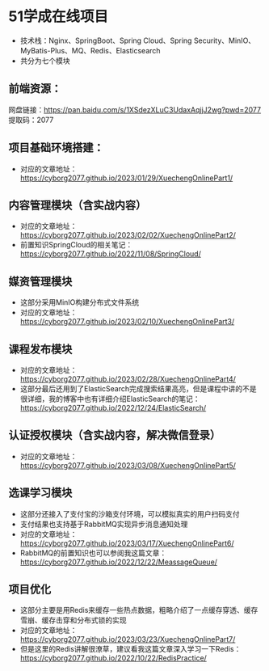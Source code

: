 # 51学成在线项目
- 技术栈：Nginx、SpringBoot、Spring Cloud、Spring Security、MinIO、MyBatis-Plus、MQ、Redis、Elasticsearch
- 共分为七个模块

## 前端资源：
网盘链接：https://pan.baidu.com/s/1XSdezXLuC3UdaxAqjjJ2wg?pwd=2077 提取码：2077

## 项目基础环境搭建：
- 对应的文章地址：https://cyborg2077.github.io/2023/01/29/XuechengOnlinePart1/
## 内容管理模块（含实战内容）
- 对应的文章地址：https://cyborg2077.github.io/2023/02/02/XuechengOnlinePart2/
- 前置知识SpringCloud的相关笔记：https://cyborg2077.github.io/2022/11/08/SpringCloud/
## 媒资管理模块
- 这部分采用MinIO构建分布式文件系统
- 对应的文章地址：https://cyborg2077.github.io/2023/02/10/XuechengOnlinePart3/
## 课程发布模块
- 对应的文章地址：https://cyborg2077.github.io/2023/02/28/XuechengOnlinePart4/
- 这部分最后还用到了ElasticSearch完成搜索结果高亮，但是课程中讲的不是很详细，我的博客中也有详细介绍ElasticSearch的笔记：https://cyborg2077.github.io/2022/12/24/ElasticSearch/
## 认证授权模块（含实战内容，解决微信登录）
- 对应的文章地址：https://cyborg2077.github.io/2023/03/08/XuechengOnlinePart5/
## 选课学习模块
- 这部分还接入了支付宝的沙箱支付环境，可以模拟真实的用户扫码支付
- 支付结果也支持基于RabbitMQ实现异步消息通知处理 
- 对应的文章地址：https://cyborg2077.github.io/2023/03/17/XuechengOnlinePart6/
- RabbitMQ的前置知识也可以参阅我这篇文章：https://cyborg2077.github.io/2022/12/22/MeassageQueue/
## 项目优化
- 这部分主要是用Redis来缓存一些热点数据，粗略介绍了一点缓存穿透、缓存雪崩、缓存击穿和分布式锁的实现
- 对应的文章地址：https://cyborg2077.github.io/2023/03/23/XuechengOnlinePart7/
- 但是这里的Redis讲解很潦草，建议看我这篇文章深入学习一下Redis：https://cyborg2077.github.io/2022/10/22/RedisPractice/
